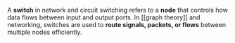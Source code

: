 A **switch** in network and circuit switching refers to a **node** that controls how data flows between input and output ports. In [[graph theory]] and networking, switches are used to **route signals, packets, or flows** between multiple nodes efficiently.